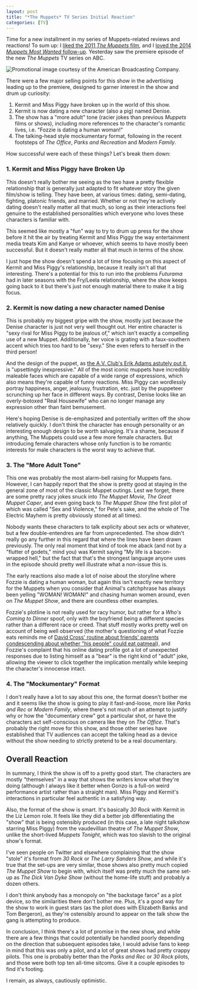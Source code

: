 ```yaml
---
layout: post
title: "*The Muppets* TV Series Initial Reaction"
categories: [TV]
---
```

  

Time for a new installment in my series of Muppets-related reviews and reactions! 
To sum up: I [liked the 2011 *The Muppets* film](http://www.bradwestness.com/2011/11/30/the-muppets-the-greatest-work-of-fan-fiction/),
and I [loved the 2014 *Muppets Most Wanted* follow-up](http://www.bradwestness.com/2014/03/22/muppets-most-wanted-now-we-re-here-and-there-s/).
Yesterday saw the premiere episode of the new *The Muppets* TV series on ABC.

![Promotional image courtesy of the American Broadcasting Company.](http://www.bradwestness.com/content/images/the_muppets.jpg)

There were a few major selling points for this show in the advertising leading up to
the premiere, designed to garner interest in the show and drum up curiosity:

1. Kermit and Miss Piggy have broken up in the world of this show.
2. Kermit is now dating a new character (also a pig) named Denise.
3. The show has a "more adult" tone (racier jokes than previous *Muppets* films or shows), including more references to the character's romantic lives, i.e. "Fozzie is dating a human woman!"
4. The talking-head style mockumentary format, following in the recent footsteps of *The Office*, *Parks and Recreation* and *Modern Family*.

How successful were each of these things? Let's break them down:

### 1. Kermit and Miss Piggy have Broken Up

This doesn't really bother me seeing as the two have a pretty flexible relationship that is
generally just adapted to fit whatever story the given film/show is telling. They have been, at
various times: dating, semi-dating, fighting, platonic friends, and married. Whether or not they're
actively dating doesn't really matter all that much, so long as their interactions feel genuine
to the established personalities which everyone who loves these characters is familiar with.

This seemed like mostly a "fun" way to try to drum up press for the show before it hit the air by 
treating Kermit and Miss Piggy the way entertainment media treats Kim and Kanye or whoever,
which seems to have mostly been successful. But it doesn't really matter all that much in terms
of the show.

I just hope the show doesn't spend a lot of time focusing on this aspect of Kermit and Miss Piggy's
relationship, because it really isn't all that interesting. There's a potential for this to run
into the problems *Futurama* had in later seasons with the Fry/Leela relationship, where the show
keeps going back to it but there's just not enough material there to make it a big focus.

### 2. Kermit is now dating a new character named Denise

This is probably my biggest gripe with the show, mostly just because the Denise character is just not
very well thought out. Her entire character is "sexy rival for Miss Piggy to be
jealous of," which isn't exactly a compelling use of a new Muppet. Additionally, her voice is
grating with a faux-southern accent which tries too hard to be "sexy." She even refers to herself
in the third person!

And the design of the puppet, as 
[the A.V. Club's Erik Adams astutely put it](http://www.avclub.com/review/its-emotions-not-humor-makes-muppets-adult-225635),
is "upsettingly inexpressive." All of the most iconic muppets have incredibly maleable faces which
are capable of a wide range of expressions, which also means they're capable of funny reactions. Miss Piggy can wordlessly portray happiness, anger, jealousy, frustration, etc. just by
the puppeteer scrunching up her face in different ways. By contrast, Denise looks like an overly-botoxed
"Real Housewife" who can no longer manage any expression other than faint bemusement.

Here's hoping Denise is de-emphasized and potentially written off the show relatively quickly. I don't
think the character has enough personality or an interesting enough design to be worth salvaging. It's a shame,
because if anything, The Muppets could use a few more female characters. But introducing female
characters whose only function is to be romantic interests for male characters is the worst way
to achieve that.

### 3. The "More Adult Tone"

This one was probably the most alarm-bell raising for Muppets fans. However, I can happily report
that the show is pretty good at staying in the general zone of most of the classic Muppet outings.
Lest we forget, there are some pretty racy jokes snuck into *The Muppet Movie,* *The Great Muppet Caper*,
and even going back to *The Muppet Show* (the first pilot of which was called "Sex and Violence," for
Pete's sake, and the whole of The Electric Mayhem is pretty obviously stoned at all times).

Nobody wants these characters to talk explicity about sex acts or whatever, but a few double-entendres
are far from unprecedented. The show didn't really go any further in this regard that where the lines
have been drawn previously. The only real moment that kind of took me aback
(and not by a "flutter of godets," mind you) was Kermit saying "My life is a bacon-wrapped hell," but the
fact that that's the strongest language anyone uses in the episode should pretty well illustrate what a
non-issue this is.

The early reactions also made a lot of noise about the storyline where Fozzie is dating a human woman,
but again this isn't exactly new territory for the Muppets when you consider that Animal's catchphrase
has always been yelling "WOMAN! WOMAN!" and chasing human women around, even on *The Muppet Show*, and
there are countless other examples.

Fozzie's plotline is not really used for racy humor, but rather for a *Who's Coming to Dinner* spoof, only with the
boyfriend being a different species rather than a different race or creed. That stuff mostly works pretty well
on account of being well observed (the mother's questioning of what Fozzie eats reminds me of 
[David Cross' routine about friends' parents condescending about whether "his people" could eat oatmeal](https://www.youtube.com/watch?v=z09So1j4kpk#t=08m02s)),
and Fozzie's complaint that his online dating profile got a lot of unexpected responses due to listing
himself as a "bear" is the right kind of "adult" joke, allowing the viewer to click together the
implication mentally while keeping the character's innocense intact.

### 4. The "Mockumentary" Format

I don't really have a lot to say about this one, the format doesn't bother me and it seems like the show
is going to play it fast-and-loose, more like *Parks and Rec* or *Modern Family*, where there's not much
of an attempt to justify why or how the "documentary crew" got a particular shot, or have the characters
act self-conscious on camera like they on *The Office*. That's probably the right move for this show,
and those other series have established that TV audiences can accept the talking head as a device without
the show needing to strictly pretend to be a real documentary.

## Overall Reaction

In summary, I think the show is off to a pretty good start. The characters are mostly "themselves" in a
way that shows the writers know what they're doing (although I always like it better when Gonzo is a
full-on weird performance artist rather than a straight man). Miss Piggy and Kermit's
interactions in particular feel authentic in a satisfying way.

Also, the format of the show is smart. It's basically *30 Rock* with Kermit in the Liz Lemon role. It feels
like they did a better job differentiating the "show" that is being ostensibly produced (in this case,
a late night talkshow starring Miss Piggy) from the vaudevillian theatre of *The Muppet Show*, unlike
the short-lived *Muppets Tonight*, which was too slavish to the original show's format.

I've seen people on Twitter and elsewhere complaining that the show "stole" it's format from
*30 Rock* or *The Larry Sanders Show*, and while it's true that the set-ups are very similar, those
shows also pretty much copied *The Muppet Show* to begin with, which itself was pretty much the same
set-up as *The Dick Van Dyke Show* (without the home-life stuff) and probably a dozen others.

I don't think anybody has a monopoly on "the backstage farce" as a plot device, so the similarities
there don't bother me. Plus, it's a good way for the show to work in guest stars (as the pilot does
with Elizabeth Banks and Tom Bergeron), as they're ostensibly around to appear on the talk show the
gang is attempting to produce.

In conclusion, I think there's a lot of promise in the new show, and while there are a few things that
could potentially be handled poorly depending on the direction that subsequent episodes take, I would
advise fans to keep in mind that this was only a pilot, and a lot of great shows had pretty crappy pilots.
This one is probably better than the *Parks and Rec* or *30 Rock* pilots, and those were both top ten
all-time sitcoms. Give it a couple episodes to find it's footing.

I remain, as always, cautiously optimistic.